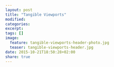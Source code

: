 ```yaml
---
layout: post
title: "Tangible Viewports"
modified:
categories: 
excerpt:
tags: []
image:
  feature: tangible-viewports-header-photo.jpg
  teaser: tangible-viewports-header.jpg
date: 2015-10-21T18:50:28+02:00
share: true
---
```


